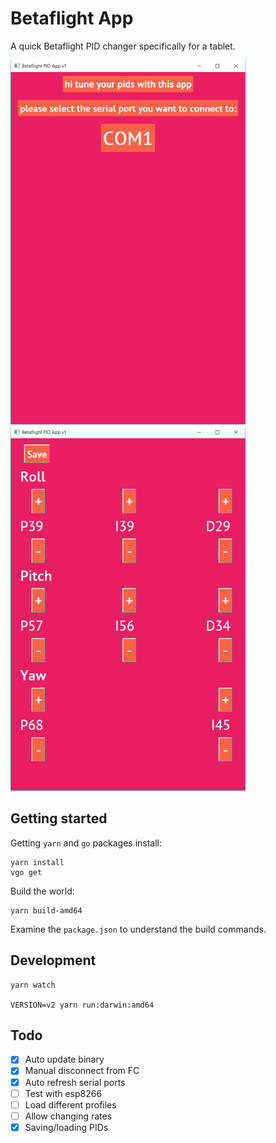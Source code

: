 # Betaflight App

A quick Betaflight PID changer specifically for a tablet.

![Screen1](.images/screen1.png?raw=true "Screen")
![Screen2](.images/screen2.png?raw=true "Screen")

## Getting started

Getting `yarn` and `go` packages install:

    yarn install
    vgo get

Build the world:

    yarn build-amd64

Examine the `package.json` to understand the build commands.

## Development

    yarn watch

    VERSION=v2 yarn run:darwin:amd64

## Todo

- [x] Auto update binary
- [x] Manual disconnect from FC
- [x] Auto refresh serial ports
- [ ] Test with esp8266
- [ ] Load different profiles
- [ ] Allow changing rates
- [x] Saving/loading PIDs